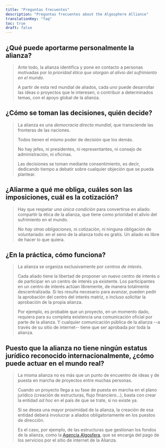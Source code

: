 ```yaml
---
title: "Preguntas frecuentes"
description: "Preguntas frecuentes about the Algosphere Alliance"
translationKey: "faq"
toc: true
draft: false
---
```


## ¿Qué puede aportarme personalmente la alianza?
> Ante todo, la alianza identifica y pone en contacto a personas motivadas por *la prioridad ética que otorgan al alivio del sufrimiento en el mundo*.
>
> A partir de esta red mundial de aliados, cada uno puede desarrollar las ideas o proyectos que le interesen, o contribuir a determinados temas, con el apoyo global de la alianza.

## ¿Cómo se toman las decisiones, quién decide?
> La alianza es una *democracia directa mundial*, que transciende las fronteras de las naciones.
>
> Todos tienen el mismo poder de decisión que los demás.
>
> No hay jefes, ni presidentes, ni representantes, ni consejo de administración, ni oficinas.
>
> Las decisiones se toman mediante consentimiento, es decir, dedicando tiempo a debatir sobre cualquier objeción que se pueda plantear.

## ¿Aliarme a qué me obliga, cuáles son las imposiciones, cuál es la cotización?
> Hay que respetar *una única condición* para convertirse en aliado: compartir la ética de la alianza, que tiene como prioridad el alivio del sufrimiento en el mundo.
>
> *No hay otras obligaciones,* ni cotización, ni ninguna obligación de voluntariado: en el seno de la alianza todo es gratis. Un aliado es libre de hacer lo que quiera.

## ¿En la práctica, cómo funciona?
> La alianza se organiza exclusivamente por *centros de interés*.
>
> Cada aliado tiene la libertad de proponer un nuevo centro de interés o de participar en un centro de interés ya existente. Los participantes en un centro de interés actúan libremente, de manera totalmente descentralizada. Si les resulta necesario para avanzar, pueden pedir la aprobación del centro del interés matriz, o incluso solicitar la aprobación de la propia alianza.
>
> Por ejemplo, es probable que un proyecto, en un momento dado, requiera para su completa existencia una comunicación oficial por parte de la alianza. Y cualquier comunicación pública de la alianza  --a través de su sitio de internet-- tiene que ser aprobada por toda la alianza.

## Puesto que la alianza no tiene ningún estatus jurídico reconocido internacionalmente, ¿cómo puede actuar en el mundo real?
> La misma alianza no es más que un punto de encuentro de ideas y de puesta en marcha de proyectos entre muchas personas.
>
> Cuando un proyecto llega a su fase de puesta en marcha en el plano jurídico (creación de estructuras, flujo financiero...), basta con crear la entidad *ad hoc* en el país de que se trate, si no existe ya.
>
> Si se desea una mayor proximidad de la alianza, la creación de esa entidad deberá involucrar a aliados obligatoriamente en los puestos de dirección.
>
> Es el caso, por ejemplo, de las estructuras que gestionan los fondos de la alianza, como la [Agencia Algosfera](https://www.ic.gc.ca/app/scr/cc/CorporationsCanada/fdrlCrpDtls.html?corpId=8368970), que se encarga del pago de los servicios por el sitio de internet de la Alianza.
